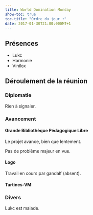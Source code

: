 ```yaml
---
title: World Domination Monday
show-toc: true
toc-title: "Ordre du jour :"
date: 2017-01-30T21:00:00GMT+1
...
```


## Présences

  - Lukc
  - Harmonie
  - Vinilox

## Déroulement de la réunion

### Diplomatie

Rien à signaler.

### Avancement

#### Grande Bibliothèque Pédagogique Libre

Le projet avance, bien que lentement.

Pas de problème majeur en vue.

#### Logo

Travail en cours par gandalf (absent).

#### Tartines-VM

### Divers

Lukc est malade.

